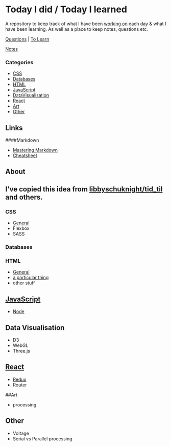 # Today I did / Today I learned
A repository to keep track of what I have been [working on](tid.md) each day & what I have been learning. As well as a place to keep notes, questions etc.

[Questions](questions.md) | [To Learn](toLearn.md)

[Notes](notes.md)

### Categories
* [CSS](#css)
* [Databases](#databases)
* [HTML](#HTML)
* [JavaScript](#javascript)
* [DataVisualisation](#data-visualisation)
* [React](#react)
* [Art](#art)
* [Other](#other)

## Links
####Markdown
   * [Mastering Markdown](https://guides.github.com/features/mastering-markdown/)
   * [Cheatsheet](https://github.com/adam-p/markdown-here/wiki/Markdown-Cheatsheet)

## About
I've copied this idea from [libbyschuknight/tid_til](https://github.com/libbyschuknight/tid_til) and others.
---
### CSS
- [General](CSS/CSS.md)
- Flexbox
- SASS

### Databases

### HTML
- [General](HTML/HTML.md)
- [a particular thing](HTML/aThing.md)
- other stuff

## [JavaScript](javascript/javascript.md)
- [Node](javascript/node.md)

## Data Visualisation
- D3
- WebGL
- Three.js

## [React](react/react.md)
- [Redux](react/redux.md)
- Router

##Art
- processing

## Other
 - Voltage
 - Serial vs Parallel processing
